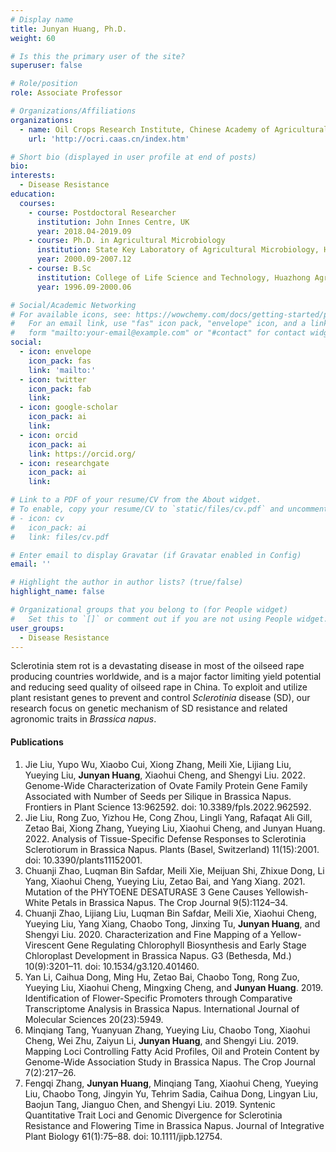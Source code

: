 ```yaml
---
# Display name
title: Junyan Huang, Ph.D.
weight: 60

# Is this the primary user of the site?
superuser: false

# Role/position
role: Associate Professor

# Organizations/Affiliations
organizations:
  - name: Oil Crops Research Institute, Chinese Academy of Agricultural Sciences
    url: 'http://ocri.caas.cn/index.htm'

# Short bio (displayed in user profile at end of posts)
bio: 
interests:
  - Disease Resistance
education:
  courses:
    - course: Postdoctoral Researcher
      institution: John Innes Centre, UK
      year: 2018.04-2019.09
    - course: Ph.D. in Agricultural Microbiology
      institution: State Key Laboratory of Agricultural Microbiology, Huazhong Agricultural University
      year: 2000.09-2007.12
    - course: B.Sc
      institution: College of Life Science and Technology, Huazhong Agricultural University
      year: 1996.09-2000.06

# Social/Academic Networking
# For available icons, see: https://wowchemy.com/docs/getting-started/page-builder/#icons
#   For an email link, use "fas" icon pack, "envelope" icon, and a link in the
#   form "mailto:your-email@example.com" or "#contact" for contact widget.
social:
  - icon: envelope
    icon_pack: fas
    link: 'mailto:'
  - icon: twitter
    icon_pack: fab
    link: 
  - icon: google-scholar
    icon_pack: ai
    link: 
  - icon: orcid
    icon_pack: ai
    link: https://orcid.org/
  - icon: researchgate
    icon_pack: ai
    link: 

# Link to a PDF of your resume/CV from the About widget.
# To enable, copy your resume/CV to `static/files/cv.pdf` and uncomment the lines below.
# - icon: cv
#   icon_pack: ai
#   link: files/cv.pdf

# Enter email to display Gravatar (if Gravatar enabled in Config)
email: ''

# Highlight the author in author lists? (true/false)
highlight_name: false

# Organizational groups that you belong to (for People widget)
#   Set this to `[]` or comment out if you are not using People widget.
user_groups:
  - Disease Resistance
---
```


Sclerotinia stem rot is a devastating disease in most of the oilseed rape producing countries worldwide, and is a major factor limiting yield potential and reducing seed quality of oilseed rape in China. To exploit and utilize plant resistant genes to prevent and control *Sclerotinia* disease (SD),  our research focus on genetic mechanism  of SD resistance and related agronomic traits in *Brassica napus*.

#### Publications
1.	Jie Liu, Yupo Wu, Xiaobo Cui, Xiong Zhang, Meili Xie, Lijiang Liu, Yueying Liu, **Junyan Huang**, Xiaohui Cheng, and Shengyi Liu. 2022. Genome-Wide Characterization of Ovate Family Protein Gene Family Associated with Number of Seeds per Silique in Brassica Napus. Frontiers in Plant Science 13:962592. doi: 10.3389/fpls.2022.962592.
2.	Jie Liu, Rong Zuo, Yizhou He, Cong Zhou, Lingli Yang, Rafaqat Ali Gill, Zetao Bai, Xiong Zhang, Yueying Liu, Xiaohui Cheng, and Junyan Huang. 2022. Analysis of Tissue-Specific Defense Responses to Sclerotinia Sclerotiorum in Brassica Napus. Plants (Basel, Switzerland) 11(15):2001. doi: 10.3390/plants11152001.
3.	Chuanji Zhao, Luqman Bin Safdar, Meili Xie, Meijuan Shi, Zhixue Dong, Li Yang, Xiaohui Cheng, Yueying Liu, Zetao Bai, and Yang Xiang. 2021. Mutation of the PHYTOENE DESATURASE 3 Gene Causes Yellowish-White Petals in Brassica Napus. The Crop Journal 9(5):1124–34.
4.	Chuanji Zhao, Lijiang Liu, Luqman Bin Safdar, Meili Xie, Xiaohui Cheng, Yueying Liu, Yang Xiang, Chaobo Tong, Jinxing Tu, **Junyan Huang**, and Shengyi Liu. 2020. Characterization and Fine Mapping of a Yellow-Virescent Gene Regulating Chlorophyll Biosynthesis and Early Stage Chloroplast Development in Brassica Napus. G3 (Bethesda, Md.) 10(9):3201–11. doi: 10.1534/g3.120.401460.
5.	Yan Li, Caihua Dong, Ming Hu, Zetao Bai, Chaobo Tong, Rong Zuo, Yueying Liu, Xiaohui Cheng, Mingxing Cheng, and **Junyan Huang**. 2019. Identification of Flower-Specific Promoters through Comparative Transcriptome Analysis in Brassica Napus. International Journal of Molecular Sciences 20(23):5949.
6.	Minqiang Tang, Yuanyuan Zhang, Yueying Liu, Chaobo Tong, Xiaohui Cheng, Wei Zhu, Zaiyun Li, **Junyan Huang**, and Shengyi Liu. 2019. Mapping Loci Controlling Fatty Acid Profiles, Oil and Protein Content by Genome-Wide Association Study in Brassica Napus. The Crop Journal 7(2):217–26.
7.	Fengqi Zhang, **Junyan Huang**, Minqiang Tang, Xiaohui Cheng, Yueying Liu, Chaobo Tong, Jingyin Yu, Tehrim Sadia, Caihua Dong, Lingyan Liu, Baojun Tang, Jianguo Chen, and Shengyi Liu. 2019. Syntenic Quantitative Trait Loci and Genomic Divergence for Sclerotinia Resistance and Flowering Time in Brassica Napus. Journal of Integrative Plant Biology 61(1):75–88. doi: 10.1111/jipb.12754.
